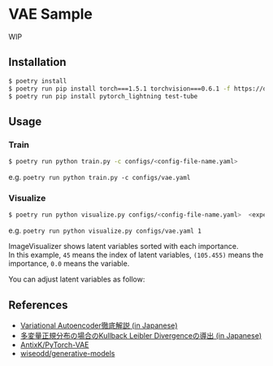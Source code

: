 # VAE Sample

WIP

## Installation

```sh
$ poetry install
$ poetry run pip install torch===1.5.1 torchvision===0.6.1 -f https://download.pytorch.org/whl/torch_stable.html
$ poetry run pip install pytorch_lightning test-tube
```

## Usage

### Train
```sh
$ poetry run python train.py -c configs/<config-file-name.yaml>
```

e.g. `poetry run python train.py -c configs/vae.yaml`

### Visualize

```sh
$ poetry run python visualize.py configs/<config-file-name.yaml>  <experiment_idx>
```

e.g. `poetry run python visualize.py configs/vae.yaml 1`

ImageVisualizer shows latent variables sorted with each importance.  
In this example, `45` means the index of latent variables, `(105.455)` means the importance, `0.0` means the variable.  


You can adjust latent variables as follow:

## References

- [Variational Autoencoder徹底解説 (in Japanese)](https://qiita.com/kenmatsu4/items/b029d697e9995d93aa24)
- [多変量正規分布の場合のKullback Leibler Divergenceの導出 (in Japanese)](https://qiita.com/kenmatsu4/items/c107bd51503462fb677f)
- [AntixK/PyTorch-VAE](https://github.com/AntixK/PyTorch-VAE)
- [wiseodd/generative-models](https://github.com/wiseodd/generative-models)
